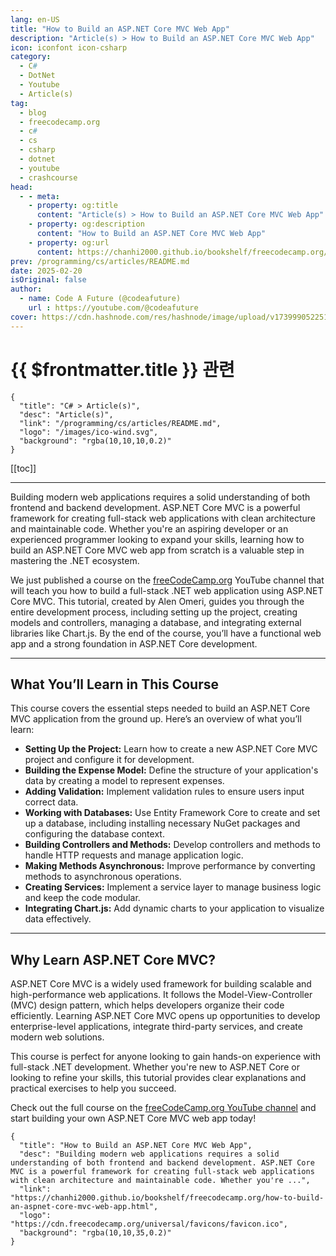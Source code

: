 ```yaml
---
lang: en-US
title: "How to Build an ASP.NET Core MVC Web App"
description: "Article(s) > How to Build an ASP.NET Core MVC Web App"
icon: iconfont icon-csharp
category:
  - C#
  - DotNet
  - Youtube
  - Article(s)
tag:
  - blog
  - freecodecamp.org
  - c#
  - cs
  - csharp
  - dotnet
  - youtube
  - crashcourse
head:
  - - meta:
    - property: og:title
      content: "Article(s) > How to Build an ASP.NET Core MVC Web App"
    - property: og:description
      content: "How to Build an ASP.NET Core MVC Web App"
    - property: og:url
      content: https://chanhi2000.github.io/bookshelf/freecodecamp.org/how-to-build-an-aspnet-core-mvc-web-app.html
prev: /programming/cs/articles/README.md
date: 2025-02-20
isOriginal: false
author:
  - name: Code A Future (@codeafuture)
    url : https://youtube.com/@codeafuture
cover: https://cdn.hashnode.com/res/hashnode/image/upload/v1739990522515/196a648c-bcf1-4ee4-ae29-664c1a7de4eb.png
---
```


# {{ $frontmatter.title }} 관련

```component VPCard
{
  "title": "C# > Article(s)",
  "desc": "Article(s)",
  "link": "/programming/cs/articles/README.md",
  "logo": "/images/ico-wind.svg",
  "background": "rgba(10,10,10,0.2)"
}
```

[[toc]]

---

<SiteInfo
  name="How to Build an ASP.NET Core MVC Web App"
  desc="Building modern web applications requires a solid understanding of both frontend and backend development. ASP.NET Core MVC is a powerful framework for creating full-stack web applications with clean architecture and maintainable code. Whether you're ..."
  url="https://freecodecamp.org/news/how-to-build-an-aspnet-core-mvc-web-app"
  logo="https://cdn.freecodecamp.org/universal/favicons/favicon.ico"
  preview="https://cdn.hashnode.com/res/hashnode/image/upload/v1739990522515/196a648c-bcf1-4ee4-ae29-664c1a7de4eb.png"/>

Building modern web applications requires a solid understanding of both frontend and backend development. ASP.NET Core MVC is a powerful framework for creating full-stack web applications with clean architecture and maintainable code. Whether you're an aspiring developer or an experienced programmer looking to expand your skills, learning how to build an ASP.NET Core MVC web app from scratch is a valuable step in mastering the .NET ecosystem.

We just published a course on the [<VPIcon icon="fa-brands fa-free-code-camp"/>freeCodeCamp.org](http://freeCodeCamp.org) YouTube channel that will teach you how to build a full-stack .NET web application using ASP.NET Core MVC. This tutorial, created by Alen Omeri, guides you through the entire development process, including setting up the project, creating models and controllers, managing a database, and integrating external libraries like Chart.js. By the end of the course, you’ll have a functional web app and a strong foundation in ASP.NET Core development.

---

## What You’ll Learn in This Course

This course covers the essential steps needed to build an ASP.NET Core MVC application from the ground up. Here’s an overview of what you’ll learn:

- **Setting Up the Project:** Learn how to create a new ASP.NET Core MVC project and configure it for development.
- **Building the Expense Model:** Define the structure of your application's data by creating a model to represent expenses.
- **Adding Validation:** Implement validation rules to ensure users input correct data.
- **Working with Databases:** Use Entity Framework Core to create and set up a database, including installing necessary NuGet packages and configuring the database context.
- **Building Controllers and Methods:** Develop controllers and methods to handle HTTP requests and manage application logic.
- **Making Methods Asynchronous:** Improve performance by converting methods to asynchronous operations.
- **Creating Services:** Implement a service layer to manage business logic and keep the code modular.
- **Integrating Chart.js:** Add dynamic charts to your application to visualize data effectively.

---

## Why Learn ASP.NET Core MVC?

ASP.NET Core MVC is a widely used framework for building scalable and high-performance web applications. It follows the Model-View-Controller (MVC) design pattern, which helps developers organize their code efficiently. Learning ASP.NET Core MVC opens up opportunities to develop enterprise-level applications, integrate third-party services, and create modern web solutions.

This course is perfect for anyone looking to gain hands-on experience with full-stack .NET development. Whether you're new to ASP.NET Core or looking to refine your skills, this tutorial provides clear explanations and practical exercises to help you succeed.

Check out the full course on the [<VPIcon icon="fa-brands fa-youtube"/>freeCodeCamp.org YouTube channel](https://youtu.be/QtiM87MV27w) and start building your own ASP.NET Core MVC web app today!

<VidStack src="youtube/QtiM87MV27w" />

<!-- TODO: add ARTICLE CARD -->
```component VPCard
{
  "title": "How to Build an ASP.NET Core MVC Web App",
  "desc": "Building modern web applications requires a solid understanding of both frontend and backend development. ASP.NET Core MVC is a powerful framework for creating full-stack web applications with clean architecture and maintainable code. Whether you're ...",
  "link": "https://chanhi2000.github.io/bookshelf/freecodecamp.org/how-to-build-an-aspnet-core-mvc-web-app.html",
  "logo": "https://cdn.freecodecamp.org/universal/favicons/favicon.ico",
  "background": "rgba(10,10,35,0.2)"
}
```
